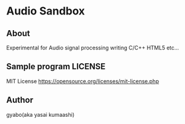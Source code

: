 # Audio Sandbox

## About

Experimental for Audio signal processing writing C/C++ HTML5 etc...

## Sample program LICENSE
MIT License
https://opensource.org/licenses/mit-license.php

## Author

gyabo(aka yasai kumaashi)

